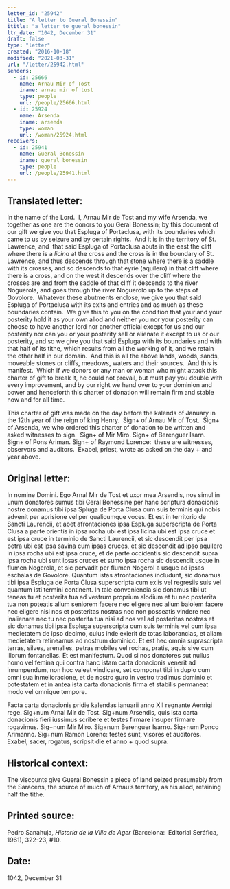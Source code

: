 ```yaml
---
letter_id: "25942"
title: "A letter to Gueral Bonessin"
ititle: "a letter to gueral bonessin"
ltr_date: "1042, December 31"
draft: false
type: "letter"
created: "2016-10-18"
modified: "2021-03-31"
url: "/letter/25942.html"
senders:
  - id: 25666
    name: Arnau Mir of Tost
    iname: arnau mir of tost
    type: people
    url: /people/25666.html
  - id: 25924
    name: Arsenda
    iname: arsenda
    type: woman
    url: /woman/25924.html
receivers:
  - id: 25941
    name: Gueral Bonessin
    iname: gueral bonessin
    type: people
    url: /people/25941.html
---
```

<h2> Translated letter:</h2><p>In the name of the Lord.&nbsp; I, Arnau Mir de Tost and my wife Arsenda, we together as one are the donors to you Geral Bonessin; by this document of our gift we give you that Espluga of Portaclusa, with its boundaries which came to us by seizure and by certain rights.&nbsp; And it is in the territory of St. Lawrence, and&nbsp; that said Espluga of Portaclusa abuts in the east the cliff where there is a <i>licina </i>at the cross and the cross is in the boundary of St. Lawrence, and thus descends through that stone where there is a saddle with its crosses, and so descends to that eyrie (aquilero) in that cliff where there is a cross, and on the west it descends over the cliff where the crosses are and from the saddle of that cliff it descends to the river Noguerola, and goes through the river Noguerolo up to the steps of Govolore.&nbsp; Whatever these abutments enclose, we give you that said Espluga of Portaclusa with its exits and entries and as much as these boundaries contain.&nbsp; We give this to you on the condition that your and your posterity hold it as your own allod and neither you nor your posterity can choose to have another lord nor another official except for us and our posterity nor can you or your posterity sell or alienate it except to us or our posterity, and so we give you that said Espluga with its boundaries and with that half of its tithe, which results from all the working of it, and we retain the other half in our domain.&nbsp; And this is all the above lands, woods, sands, moveable stones or cliffs, meadows, waters and their sources.&nbsp; And this is manifest.&nbsp; Which if we donors or any man or woman who might attack this charter of gift to break it, he could not prevail, but must pay you double with every improvement, and by our right we hand over to your dominion and power and henceforth this charter of donation will remain firm and stable now and for all time.</p><p>This charter of gift was made on the day before the kalends of January in the 12th year of the reign of king Henry.&nbsp; Sign+ of Arnau Mir of Tost.&nbsp; Sign+ of Arsenda, we who ordered this charter of donation to be written and asked witnesses to sign.&nbsp; Sign+ of Mir Miro. Sign+ of Berenguer Isarn. Sign+ of Pons Ariman. Sign+ of Raymond Lorence:&nbsp; these are witnesses, observors and auditors.&nbsp; Exabel, priest, wrote as asked on the day + and year above.</p><h2 class="mt-4"> Original letter:</h2><p>In nomine Domini. Ego Arnal Mir de Tost et uxor mea Arsendis, nos simul in unum donatores sumus tibi Geral Bonessine per hanc scriptura donacionis nostre donamus tibi ipsa Spluga de Porta Clusa cum suis terminis qui nobis advenit per aprisione vel per qualicumque voces. Et est in territorio de Sancti Laurencii, et abet afrontaciones ipsa Espluga superscripta de Porta Clusa a parte orientis in ipsa rocha ubi est ipsa licina ubi est ipsa cruce et est ipsa cruce in terminio de Sancti Laurencii, et sic descendit per ipsa petra ubi est ipsa savina cum ipsas cruces, et sic descendit ad ipso aquilero in ipsa rocha ubi est ipsa cruce, et de parte occidentis sic descendit supra ipsa rocha ubi sunt ipsas cruces et sumo ipsa rocha sic descendit usque in flumen Nogerola, et sic pervadit per flumen Nogerol a usque ad ipsas eschalas de Govolore. Quantum istas afronta­ciones includunt, sic donamus tibi ipsa Espluga de Porta Clusa superscripta cum exiis vel regresiis suis vel quantum isti termini continent. In tale conveniencia sic donamus tibi ut teneas tu et posterita tua ad vestrum proprium alodium et tu nec posterita tua non poteatis alium seniorem facere nec eligere nec alium baiolem facere nec eligere nisi nos et posteritas nostras nec non posseatis vindere nec inalienare nec tu nec posterita tua nisi ad nos vel ad posteritas nostras et sic donamus tibi ipsa Espluga superscripta cum suis terminis vel cum ipsa medietatem de ipso decimo, cuius inde exierit de totas laborancias, et aliam medietatem retineamus ad nostrum dominico. Et est hec omnia suprascripta terras, silves, arenalles, petras mobiles vel rochas, pratis, aquis sive cum illorum fontanellas. Et est manifestum. Quod si nos donatores sut nullus homo vel femina qui contra hanc istam carta donacionis venerit ad inrumpen­dum, non hoc valeat vindicare, set componat tibi in duplo cum omni sua inmelioracione, et de nostro guro in vestro tradimus dominio et potestatem et in antea ista carta donacionis firma et stabilis permaneat modo vel omnique tempore. &nbsp;</p><p>Facta carta donacionis pridie kalendas ianuarii anno XII regnante Aenrigi rege. Sig+num Arnal Mir de Tost. Sig+num Arsendis, quis ista carta donacionis fieri iussimus scribere et testes firmare insuper firmare rogavimus. Sig+num Mir Miro. Sig+num Berenguer Isarno. Sig+num Ponco Arimanno. Sig+num Ramon Lorenc: testes sunt, visores et auditores. Exabel, sacer, rogatus, scripsit die et anno + quod supra.&nbsp;</p><h2 class="mt-4"> Historical context:</h2><p>The viscounts give Gueral Bonessin a piece of land seized presumably from the Saracens, the source of much of Arnau’s territory, as his allod, retaining half the tithe.</p><h2 class="mt-4"> Printed source:</h2><p>Pedro Sanahuja, <i>Historia de la Villa de Ager</i> (Barcelona:&nbsp; Editorial Seráfica, 1961), 322-23, #10.</p><h2 class="mt-4"> Date:</h2>1042, December 31